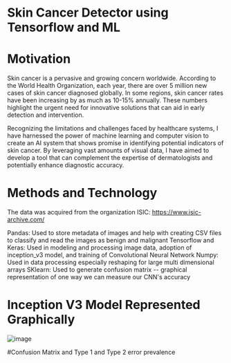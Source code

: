 # Skin Cancer Detector using Tensorflow and ML


# Motivation

Skin cancer is a pervasive and growing concern worldwide. According to the World Health Organization, each year, there are over 5 million new cases of skin cancer diagnosed globally. In some regions, skin cancer rates have been increasing by as much as 10-15% annually. These numbers highlight the urgent need for innovative solutions that can aid in early detection and intervention.

Recognizing the limitations and challenges faced by healthcare systems, I have harnessed the power of machine learning and computer vision to create an AI system that shows promise in identifying potential indicators of skin cancer. By leveraging vast amounts of visual data, I have aimed to develop a tool that can complement the expertise of dermatologists and potentially enhance diagnostic accuracy.


 # Methods and Technology

 The data was acquired from the organization ISIC: https://www.isic-archive.com/

 Pandas: Used to store metadata of images and help with creating CSV files to classify and read the images as benign and malignant
 Tensorflow and Keras: Used in modeling and processing image data, adoption of inception_v3 model, and training of Convolutional Neural Network
 Numpy: Used in data processing especially reshaping for large multi dimensional arrays
 SKlearn: Used to generate confusion matrix -- graphical representation of one way we can measure our CNN's accuracy


 # Inception V3 Model Represented Graphically

 ![image](https://github.com/teddy-ross/skinCancerDetection/assets/116533652/a8d9639e-d37d-49a3-8176-cc05331d2639)


 #Confusion Matrix and Type 1 and Type 2 error prevalence

 


 

 

